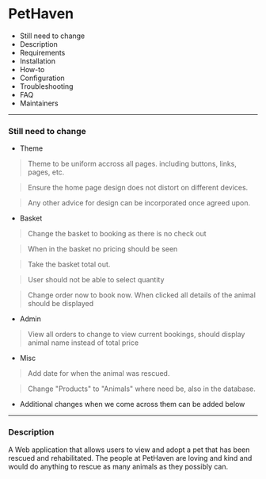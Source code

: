 # PetHaven
 * Still need to change
 * Description
 * Requirements
 * Installation
 * How-to
 * Configuration
 * Troubleshooting
 * FAQ
 * Maintainers
 --------
### Still need to change
 * Theme
 > Theme to be uniform accross all pages. including buttons, links, pages, etc.

 > Ensure the home page design does not distort on different devices.

 > Any other advice for design can be incorporated once agreed upon.

 * Basket 
 > Change the basket to booking as there is no check out

 > When in the basket no pricing should be seen 

 > Take the basket total out.

 > User should not be able to select quantity

 > Change order now to book now. When clicked all details of the animal should be displayed

 * Admin
 > View all orders to change to view current bookings, should display animal name instead of total price

 * Misc
 > Add date for when the animal was rescued.

 > Change "Products" to "Animals" where need be, also in the database.

 > 

 * Additional changes when we come across them can be added below
 >


 --------
### Description

A Web application that allows users to view and adopt a pet that has been rescued and rehabilitated. The people at PetHaven are loving and kind and would do anything to rescue as many animals as they possibly can. 

